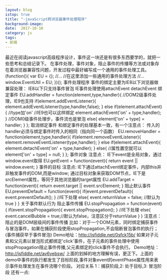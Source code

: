 ```yaml
---
layout: blog
istop: true
title: "-javaScript跨浏览器事件处理程序"
background-image: 
date:  2017-10-10
category: js
tags:
- 前端
---
```


最近在阅读javascript高级程序设计，事件这一块还是有很多东西要学的，就把一些思考和总结记录下。
在事件处理，事件对象，阻止事件的传播等方法或对象存在着浏览器兼容性问题，开发过程中最好编写成一个通用的事件处理工具。
(function(){
    var EU = {};
    //...
    //在这里添加一些通用的事件处理方法
    //...
    window.EventUtil = EU;
})();
事件处理程序
事件的绑定主要为IE8以下浏览器做兼容处理：
IE8以下只支持事件冒泡
IE事件处理使用attachEvent detachEvent
绑定事件
EU.addHandler = function(element,type,handler){
    //DOM2级事件处理，IE9也支持
    if(element.addEventListener){
        element.addEventListener(type,handler,false);
    }
    else if(element.attachEvent){
        //type加'on'
        //IE9也可以这样绑定
        element.attachEvent('on' + type,handler);
    }
    //DOM0级事件处理步，事件流也是冒泡
    else{
        element['on' + type] = handler;
    }
};
取消绑定事件
和绑定事件的处理基本一致，有一个注意点：
传入的handler必须与绑定事件时传入的相同（指向同一个函数）
EU.removeHandler = function(element,type,handler){
    if(element.removeEventListener){
        element.removeEventListener(type,handler);
    }
    else if(element.attachEvent){
       element.detachEvent('on' + type,handler);
    }
    else{
        //属性置空就可以
        element['on' + type] = null;
    }
};
事件对象
注意点：
IE下event是全局对象，通过window.event取得
EU.getEvent = function(event){
    return event || window.event;
}
事件的目标
注意点:
IE下通过attachEvent绑定事件，内部this并非触发事件的DOM,而是window;
通过目标对象来获取DOM节点，IE下是srcElement属性，等同于其他浏览器的target属性
EU.addTarget = function(event){
    return event.target || event.srcElement;
}
阻止默认事件
EU.preventDefault = function(event){
    if(event.preventDefault){
        event.preventDefault();
    }
    //IE下处理
    else{
        event.returnValue = false; //默认为true
    }
}
关于事件默认行为
阻止事件传播
EU.stopPropagation = function(event){
    if(event.stopPropagation){
        event.stopPropagation();
    }
    //IE下处理
    else{
        event.cancelBubble = true;//默认为false，注意区分于returnValue
    }
}
注意点：
阻止的是DOM层级间的事件传播
比如：对于一个DOM元素，同时绑定捕获事件与冒泡事件，如果在捕获阶段使用stopPropagation,不会阻断冒泡事件的执行；(事件捕获早于事件冒泡)
Demo地址：http://jsfiddle.net/0sfck15b/
如果对子元素和父元素以冒泡形式都绑定'click'事件，在子元素的事件处理中使用stopPropagation阻止事件传播,父元素绑定的click事件不会执行。
Demo地址：http://jsfiddle.net/av6yebsw/
上面的划掉的地方理解有误，更正下。上面的demo中事件的执行都发生了目标阶段,事件对象event的eventPhase属性用来表示事件处理发生在事件流哪个阶段。
对应关系 1：捕获阶段,2: 处于目标,3: 冒泡阶段
还有一点:
